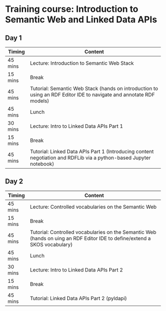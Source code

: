 # Training course: Introduction to Semantic Web and Linked Data APIs

## Day 1 

| Timing | Content |
| ------ | ------- |
|45 mins | Lecture: Introduction to Semantic Web Stack |
|15 mins | Break|
|45 mins | Tutorial: Semantic Web Stack (hands on introduction to using an RDF Editor IDE to navigate and annotate RDF models)|
|45 mins | Lunch|
|30 mins|  Lecture: Intro to Linked Data APIs Part 1 |
|15 mins|  Break|
|45 mins |Tutorial: Linked Data APIs Part 1 (Introducing content negotiation and RDFLib via a python-based Jupyter notebook)|


## Day 2 

| Timing | Content |
| ------ | ------- |
|45 mins | Lecture:  Controlled vocabularies on the Semantic Web |
|15 mins | Break|
|45 mins | Tutorial: Controlled vocabularies on the Semantic Web (hands on uing an RDF Editor IDE to define/extend a SKOS vocabulary)|
|45 mins | Lunch|
|30 mins | Lecture: Intro to Linked Data APIs Part 2|
|15 mins | Break|
|45 mins | Tutorial: Linked Data APIs Part 2 (pyldapi)|
